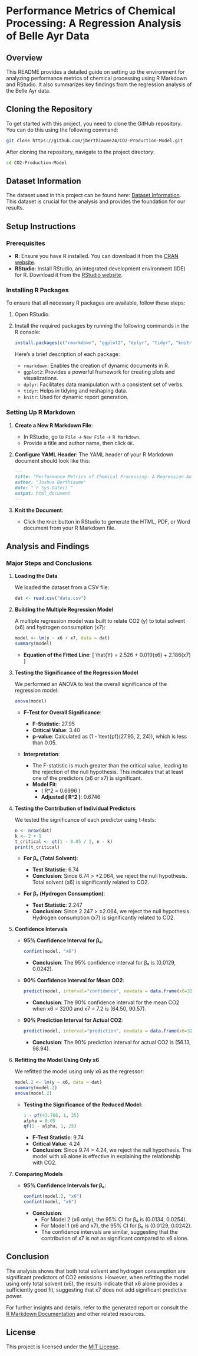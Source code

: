 # Performance Metrics of Chemical Processing: A Regression Analysis of Belle Ayr Data

## Overview

This README provides a detailed guide on setting up the environment for analyzing performance metrics of chemical processing using R Markdown and RStudio. It also summarizes key findings from the regression analysis of the Belle Ayr data.

## Cloning the Repository

To get started with this project, you need to clone the GitHub repository. You can do this using the following command:


```bash
git clone https://github.com/jberthiaume24/CO2-Production-Model.git
```

After cloning the repository, navigate to the project directory:

```bash
cd CO2-Production-Model
```

## Dataset Information

The dataset used in this project can be found here: [Dataset Information](https://rdrr.io/github/shafayetShafee/datapackage/man/DATASET.html). This dataset is crucial for the analysis and provides the foundation for our results.

## Setup Instructions

### Prerequisites

- **R**: Ensure you have R installed. You can download it from the [CRAN website](https://cran.r-project.org/).
- **RStudio**: Install RStudio, an integrated development environment (IDE) for R. Download it from the [RStudio website](https://rstudio.com/products/rstudio/download/).

### Installing R Packages

To ensure that all necessary R packages are available, follow these steps:

1. Open RStudio.
2. Install the required packages by running the following commands in the R console:

    ```r
    install.packages(c("rmarkdown", "ggplot2", "dplyr", "tidyr", "knitr"))
    ```

    Here’s a brief description of each package:
    
    - `rmarkdown`: Enables the creation of dynamic documents in R.
    - `ggplot2`: Provides a powerful framework for creating plots and visualizations.
    - `dplyr`: Facilitates data manipulation with a consistent set of verbs.
    - `tidyr`: Helps in tidying and reshaping data.
    - `knitr`: Used for dynamic report generation.

### Setting Up R Markdown

1. **Create a New R Markdown File**:
    - In RStudio, go to `File` -> `New File` -> `R Markdown`.
    - Provide a title and author name, then click `OK`.

2. **Configure YAML Header**:
    The YAML header of your R Markdown document should look like this:

    ```markdown
    ---
    title: "Performance Metrics of Chemical Processing: A Regression Analysis of Belle Ayr Data"
    author: "Joshua Berthiaume"
    date: "`r Sys.Date()`"
    output: html_document
    ---
    ```

3. **Knit the Document**:
    - Click the `Knit` button in RStudio to generate the HTML, PDF, or Word document from your R Markdown file.

## Analysis and Findings

### Major Steps and Conclusions

1. **Loading the Data**

    We loaded the dataset from a CSV file:

    ```r
    dat <- read.csv("data.csv")
    ```

2. **Building the Multiple Regression Model**

    A multiple regression model was built to relate CO2 (y) to total solvent (x6) and hydrogen consumption (x7):

    ```r
    model <- lm(y ~ x6 + x7, data = dat)
    summary(model)
    ```

    - **Equation of the Fitted Line**:
      \[
      \hat{Y} = 2.526 + 0.019(x6) + 2.186(x7)
      \]

3. **Testing the Significance of the Regression Model**

    We performed an ANOVA to test the overall significance of the regression model:

    ```r
    anova(model)
    ```

    - **F-Test for Overall Significance**:
        - **F-Statistic**: 27.95
        - **Critical Value**: 3.40
        - **p-value**: Calculated as \(1 - \text{pf}(27.95, 2, 24)\), which is less than 0.05.

    - **Interpretation**:
        - The F-statistic is much greater than the critical value, leading to the rejection of the null hypothesis. This indicates that at least one of the predictors (x6 or x7) is significant.
        - **Model Fit**:
            - \( R^2 = 0.6996 \)
            - **Adjusted \( R^2 \)**: 0.6746

4. **Testing the Contribution of Individual Predictors**

    We tested the significance of each predictor using t-tests:

    ```r
    n <- nrow(dat)
    k <- 2 + 1
    t_critical <- qt(1 - 0.05 / 2, n - k)
    print(t_critical)
    ```

    - **For β₆ (Total Solvent)**:
        - **Test Statistic**: 6.74
        - **Conclusion**: Since 6.74 > ±2.064, we reject the null hypothesis. Total solvent (x6) is significantly related to CO2.

    - **For β₇ (Hydrogen Consumption)**:
        - **Test Statistic**: 2.247
        - **Conclusion**: Since 2.247 > ±2.064, we reject the null hypothesis. Hydrogen consumption (x7) is significantly related to CO2.

5. **Confidence Intervals**

    - **95% Confidence Interval for β₆**:
      ```r
      confint(model, "x6")
      ```
      - **Conclusion**: The 95% confidence interval for β₆ is (0.0129, 0.0242).

    - **90% Confidence Interval for Mean CO2**:
      ```r
      predict(model, interval="confidence", newdata = data.frame(x6=3200, x7=7.2), level=.9)
      ```
      - **Conclusion**: The 90% confidence interval for the mean CO2 when x6 = 3200 and x7 = 7.2 is (64.50, 90.57).

    - **90% Prediction Interval for Actual CO2**:
      ```r
      predict(model, interval="prediction", newdata = data.frame(x6=3200, x7=7.2), level=.9)
      ```
      - **Conclusion**: The 90% prediction interval for actual CO2 is (56.13, 98.94).

6. **Refitting the Model Using Only x6**

    We refitted the model using only x6 as the regressor:

    ```r
    model.2 <- lm(y ~ x6, data = dat)
    summary(model.2)
    anova(model.2)
    ```

    - **Testing the Significance of the Reduced Model**:
      ```r
      1 - pf(43.766, 1, 25)
      alpha = 0.05
      qf(1 - alpha, 1, 25)
      ```
      - **F-Test Statistic**: 9.74
      - **Critical Value**: 4.24
      - **Conclusion**: Since 9.74 > 4.24, we reject the null hypothesis. The model with x6 alone is effective in explaining the relationship with CO2.

7. **Comparing Models**

    - **95% Confidence Intervals for β₆**:
      ```r
      confint(model.2, "x6")
      confint(model, "x6")
      ```

      - **Conclusion**:
        - For Model 2 (x6 only), the 95% CI for β₆ is (0.0134, 0.0254).
        - For Model 1 (x6 and x7), the 95% CI for β₆ is (0.0129, 0.0242).
        - The confidence intervals are similar, suggesting that the contribution of x7 is not as significant compared to x6 alone.

## Conclusion

The analysis shows that both total solvent and hydrogen consumption are significant predictors of CO2 emissions. However, when refitting the model using only total solvent (x6), the results indicate that x6 alone provides a sufficiently good fit, suggesting that x7 does not add significant predictive power. 

For further insights and details, refer to the generated report or consult the [R Markdown Documentation](https://rmarkdown.rstudio.com/) and other related resources.

## License

This project is licensed under the [MIT License](LICENSE.md).
